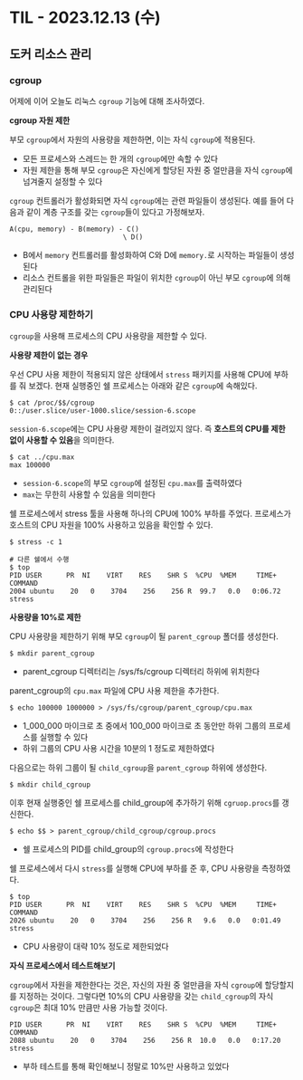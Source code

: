 # TIL - 2023.12.13 (수)
## 도커 리소스 관리

### cgroup 
어제에 이어 오늘도 리눅스 `cgroup` 기능에 대해 조사하였다.

**cgroup 자원 제한**

부모 `cgroup`에서 자원의 사용량을 제한하면, 이는 자식 `cgroup`에 적용된다.
- 모든 프로세스와 스레드는 한 개의 `cgroup`에만 속할 수 있다
- 자원 제한을 통해 부모 `cgroup`은 자신에게 할당된 자원 중 얼만큼을 자식 `cgroup`에 넘겨줄지 설정할 수 있다

`cgroup` 컨트롤러가 활성화되면 자식 `cgroup`에는 관련 파일들이 생성된다.
예를 들어 다음과 같이 계층 구조를 갖는 `cgroup`들이 있다고 가정해보자.

```
A(cpu, memory) - B(memory) - C()
                            \ D()
```
- B에서 `memory` 컨트롤러를 활성화하여 C와 D에 `memory.`로 시작하는 파일들이 생성된다
- 리소스 컨트롤을 위한 파일들은 파일이 위치한 `cgroup`이 아닌 부모 `cgroup`에 의해 관리된다

### CPU 사용량 제한하기
`cgroup`을 사용해 프로세스의 CPU 사용량을 제한할 수 있다.

**사용량 제한이 없는 경우**

우선 CPU 사용 제한이 적용되지 않은 상태에서 `stress` 패키지를 사용해 CPU에 부하를 줘 보겠다.
현재 실행중인 쉘 프로세스는 아래와 같은 `cgroup`에 속해있다.
```shell
$ cat /proc/$$/cgroup
0::/user.slice/user-1000.slice/session-6.scope
```

`session-6.scope`에는 CPU 사용량 제한이 걸려있지 않다. 
즉 **호스트의 CPU를 제한 없이 사용할 수 있음**을 의미한다.
```shell
$ cat ../cpu.max
max 100000
```
- `session-6.scope`의 부모 `cgroup`에 설정된 `cpu.max`를 출력하였다
- `max`는 무한히 사용할 수 있음을 의미한다

쉘 프로세스에서 stress 툴을 사용해 하나의 CPU에 100% 부하를 주었다.
프로세스가 호스트의 CPU 자원을 100% 사용하고 있음을 확인할 수 있다.
```shell
$ stress -c 1

# 다른 쉘에서 수행
$ top
PID USER      PR  NI    VIRT    RES    SHR S  %CPU  %MEM     TIME+ COMMAND                                                                                              
2004 ubuntu    20   0    3704    256    256 R  99.7   0.0   0:06.72 stress  
```

**사용량을 10%로 제한**

CPU 사용량을 제한하기 위해 부모 `cgroup`이 될 `parent_cgroup` 폴더를 생성한다.
```shell
$ mkdir parent_cgroup
```
- parent_cgroup 디렉터리는 /sys/fs/cgroup 디렉터리 하위에 위치한다

parent_cgroup의 `cpu.max` 파일에 CPU 사용 제한을 추가한다.
```shell
$ echo 100000 1000000 > /sys/fs/cgroup/parent_cgroup/cpu.max
```
- 1_000_000 마이크로 초 중에서 100_000 마이크로 초 동안만 하위 그룹의 프로세스를 실행할 수 있다
- 하위 그룹의 CPU 사용 시간을 10분의 1 정도로 제한하였다

다음으로는 하위 그룹이 될 `child_cgroup`을 `parent_cgroup` 하위에 생성한다.
```shell
$ mkdir child_cgroup
```

이후 현재 실행중인 쉘 프로세스를 child_group에 추가하기 위해 `cgruop.procs`를 갱신한다.
```shell
$ echo $$ > parent_cgroup/child_cgroup/cgroup.procs
```
- 쉘 프로세스의 PID를 child_group의 `cgroup.procs`에 작성한다

쉘 프로세스에서 다시 `stress`를 실행해 CPU에 부하를 준 후, CPU 사용량을 측정하였다.
```shell
$ top 
PID USER      PR  NI    VIRT    RES    SHR S  %CPU  %MEM     TIME+ COMMAND                                                                                              
2026 ubuntu    20   0    3704    256    256 R   9.6   0.0   0:01.49 stress  
```
- CPU 사용량이 대략 10% 정도로 제한되었다

**자식 프로세스에서 테스트해보기**

`cgroup`에서 자원을 제한한다는 것은, 자신의 자원 중 얼만큼을 자식 `cgroup`에 할당할지를 지정하는 것이다.
그렇다면 10%의 CPU 사용량을 갖는 `child_cgroup`의 자식 `cgroup`은 최대 10% 만큼만 사용 가능할 것이다.

```shell
PID USER      PR  NI    VIRT    RES    SHR S  %CPU  %MEM     TIME+ COMMAND                                                                                              
2088 ubuntu    20   0    3704    256    256 R  10.0   0.0   0:17.20 stress  
```
- 부하 테스트를 통해 확인해보니 정말로 10%만 사용하고 있었다






